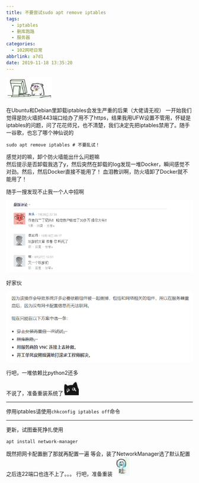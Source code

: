 ```yaml
---
title: 不要尝试sudo apt remove iptables
tags:
  - iptables
  - 删库跑路
  - 服务器
categories:
  - 102网吧日常
abbrlink: a7d1
date: 2019-11-18 13:35:20
---
```

<img src="do-not-use-sudo-apt-remove-iptables/emmm.png" alt="Picture" style="zoom:80%;" />

<!-- more -->

在Ubuntu和Debian里卸载iptables会发生严重的后果（大佬请无视）
一开始我们觉得是防火墙把443端口给办了用不了https，结果我用UFW设置不管用，怀疑是iptables的问题，问了花花师兄，也不清楚，我们决定先把iptables禁用了。随手一谷歌，也忘了哪个神仙说的

```shell
sudo apt remove iptables # 不要乱试！
```

感觉对的嘛，卸个防火墙能出什么问题嘛  
然后提示是否卸载我选了y，然后突然在卸载的log发现一堆Docker，瞬间感觉不对劲。然后，然后Docker直接不能用了！
血泪教训啊，防火墙卸了Docker就不能用了！

随手一搜发现不止我一个人中招啊

<img src="do-not-use-sudo-apt-remove-iptables/iptables-docker.png" alt="Picture" style="zoom:80%;" />

好家伙

<img src="do-not-use-sudo-apt-remove-iptables/cnm.png" alt="Picture" style="zoom:80%;" />

行吧，一堆依赖比python2还多

不说了，准备重装系统了<img src="do-not-use-sudo-apt-remove-iptables/mmm.jpg" alt="Picture" style="zoom:80%;" />

---

停用iptables请使用`chkconfig iptables off`命令

---

更新，试图垂死挣扎使用

```bash
apt install network-manager
```

既然把网卡配置删了那就再配置一遍
等会，装了NetworkManager选了默认配置之后连22端口也连不上了。。。
行吧，准备重装
<img src="do-not-use-sudo-apt-remove-iptables/wa.jpg" alt="Picture" style="zoom:80%;" />
